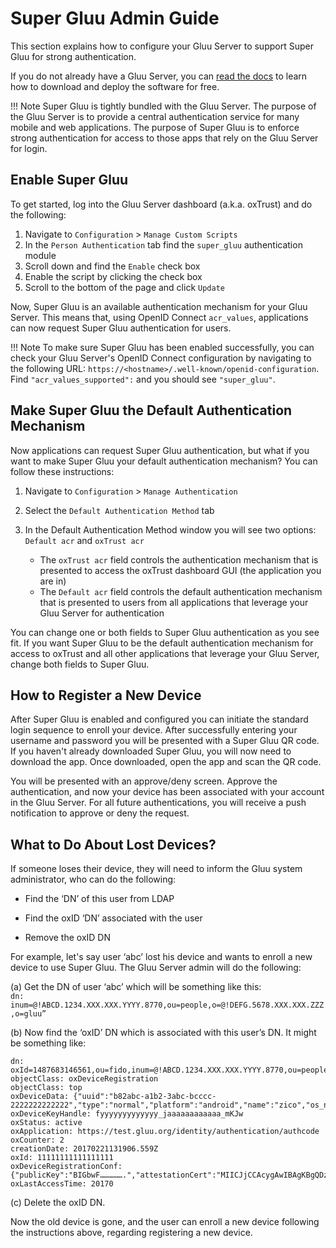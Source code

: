 # Super Gluu Admin Guide
This section explains how to configure your Gluu Server to support Super Gluu for strong authentication.

If you do not already have a Gluu Server, you can [read the docs](http://gluu.org/docs/ce) to learn how to download and deploy the software for free. 

!!! Note
    Super Gluu is tightly bundled with the Gluu Server. The purpose of the Gluu Server is to provide a central authentication service for many mobile and web applications. The purpose of Super Gluu is to enforce strong authentication for access to those apps that rely on the Gluu Server for login. 

## Enable Super Gluu

To get started, log into the Gluu Server dashboard (a.k.a. oxTrust) and do the following: 

1. Navigate to `Configuration` > `Manage Custom Scripts`
2. In the `Person Authentication` tab find the `super_gluu` authentication module  
3. Scroll down and find the `Enable` check box 
4. Enable the script by clicking the check box
5. Scroll to the bottom of the page and click `Update` 

Now, Super Gluu is an available authentication mechanism for your Gluu Server. This means that, using OpenID Connect `acr_values`, applications can now request Super Gluu authentication for users. 

!!! Note 
    To make sure Super Gluu has been enabled successfully, you can check your Gluu Server's OpenID Connect configuration by navigating to the following URL: `https://<hostname>/.well-known/openid-configuration`. Find `"acr_values_supported":` and you should see `"super_gluu"`. 

## Make Super Gluu the Default Authentication Mechanism

Now applications can request Super Gluu authentication, but what if you want to make Super Gluu your default authentication mechanism? You can follow these instructions: 

1. Navigate to `Configuration` > `Manage Authentication` 
2. Select the `Default Authentication Method` tab 
3. In the Default Authentication Method window you will see two options: `Default acr` and `oxTrust acr` 

    - The `oxTrust acr` field controls the authentication mechanism that is presented to access the oxTrust dashboard GUI (the application you are in)    
    - The `Default acr` field controls the default authentication mechanism that is presented to users from all applications that leverage your Gluu Server for authentication    

You can change one or both fields to Super Gluu authentication as you see fit. If you want Super Gluu to be the default authentication mechanism for access to oxTrust and all other applications that leverage your Gluu Server, change both fields to Super Gluu.  
 
## How to Register a New Device 

After Super Gluu is enabled and configured you can initiate the standard login sequence to enroll your device. After successfully entering your username and password you will be presented with a Super Gluu QR code. If you haven't already downloaded Super Gluu, you will now need to download the app. Once downloaded, open the app and scan the QR code.

You will be presented with an approve/deny screen. Approve the authentication, and now your device has been associated with your account in the Gluu Server. For all future authentications, you will receive a push notification to approve or deny the request. 

## What to Do About Lost Devices? 

If someone loses their device, they will need to inform the Gluu system administrator, who can do the following: 
    
  - Find the ‘DN’ of this user from LDAP 
    
  - Find the oxID ‘DN’ associated with the user
    
  - Remove the oxID DN 

For example, let's say user ‘abc’ lost his device and wants to enroll a new device to use Super Gluu. The Gluu Server admin will do the following: 

(a) Get the DN of user ‘abc’ which will be something like this:   
`dn: inum=@!ABCD.1234.XXX.XXX.YYYY.8770,ou=people,o=@!DEFG.5678.XXX.XXX.ZZZ,o=gluu”`
 
(b) Now find the ‘oxID’ DN which is associated with this user’s DN. It might be something like: 

```
dn: oxId=1487683146561,ou=fido,inum=@!ABCD.1234.XXX.XXX.YYYY.8770,ou=people,o=@!DEFG.5678.XXX.XXX.ZZZ,o=gluu
objectClass: oxDeviceRegistration
objectClass: top
oxDeviceData: {"uuid":"b82abc-a1b2-3abc-bcccc-2222222222222","type":"normal","platform":"android","name":"zico","os_name":"kitkat","os_version":"4.4.4","push_token":"dddddddddd:aaaaaa_58_cccccc_4t_bbbbbbbbbbbbb_aaaaaaaaaaaaaa_ggggggggg"}
oxDeviceKeyHandle: fyyyyyyyyyyyyy_jaaaaaaaaaaaa_mKJw
oxStatus: active
oxApplication: https://test.gluu.org/identity/authentication/authcode
oxCounter: 2
creationDate: 20170221131906.559Z
oxId: 11111111111111111
oxDeviceRegistrationConf: {"publicKey":"BIGbwF…………….","attestationCert":"MIICJjCCAcygAwIBAgKBgQDzLA-......L5ztE"}
oxLastAccessTime: 20170
```

(c) Delete the oxID DN. 

Now the old device is gone, and the user can enroll a new device 
following the instructions above, regarding registering a new device.  

